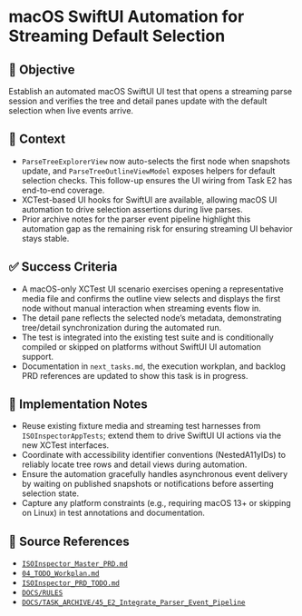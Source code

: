 # macOS SwiftUI Automation for Streaming Default Selection

## 🎯 Objective

Establish an automated macOS SwiftUI UI test that opens a streaming parse session and verifies the tree and detail panes
update with the default selection when live events arrive.

## 🧩 Context

- `ParseTreeExplorerView` now auto-selects the first node when snapshots update, and `ParseTreeOutlineViewModel` exposes helpers for default selection checks. This follow-up ensures the UI wiring from Task E2 has end-to-end coverage.
- XCTest-based UI hooks for SwiftUI are available, allowing macOS UI automation to drive selection assertions during
  live parses.
- Prior archive notes for the parser event pipeline highlight this automation gap as the remaining risk for ensuring
  streaming UI behavior stays stable.

## ✅ Success Criteria

- A macOS-only XCTest UI scenario exercises opening a representative media file and confirms the outline view selects
  and displays the first node without manual interaction when streaming events flow in.
- The detail pane reflects the selected node’s metadata, demonstrating tree/detail synchronization during the automated
  run.
- The test is integrated into the existing test suite and is conditionally compiled or skipped on platforms without
  SwiftUI UI automation support.
- Documentation in `next_tasks.md`, the execution workplan, and backlog PRD references are updated to show this task is in progress.

## 🔧 Implementation Notes

- Reuse existing fixture media and streaming test harnesses from `ISOInspectorAppTests`; extend them to drive SwiftUI UI actions via the new XCTest interfaces.
- Coordinate with accessibility identifier conventions (NestedA11yIDs) to reliably locate tree rows and detail views
  during automation.
- Ensure the automation gracefully handles asynchronous event delivery by waiting on published snapshots or
  notifications before asserting selection state.
- Capture any platform constraints (e.g., requiring macOS 13+ or skipping on Linux) in test annotations and
  documentation.

## 🧠 Source References

- [`ISOInspector_Master_PRD.md`](../AI/ISOViewer/ISOInspector_PRD_Full/ISOInspector_Master_PRD.md)
- [`04_TODO_Workplan.md`](../AI/ISOInspector_Execution_Guide/04_TODO_Workplan.md)
- [`ISOInspector_PRD_TODO.md`](../AI/ISOViewer/ISOInspector_PRD_TODO.md)
- [`DOCS/RULES`](../RULES)
- [`DOCS/TASK_ARCHIVE/45_E2_Integrate_Parser_Event_Pipeline`](../TASK_ARCHIVE/45_E2_Integrate_Parser_Event_Pipeline)
